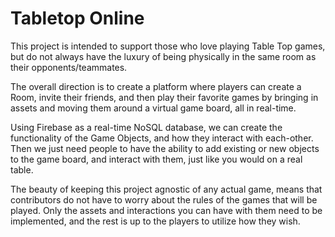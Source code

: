 # Tabletop Online

This project is intended to support those who love playing Table Top games, but do not always have the luxury of 
being physically in the same room as their opponents/teammates.

The overall direction is to create a platform where players can create a Room, invite their friends, and then play
their favorite games by bringing in assets and moving them around a virtual game board, all in real-time.

Using Firebase as a real-time NoSQL database, we can create the functionality of the Game Objects, and how they interact
with each-other. Then we just need people to have the ability to add existing or new objects to the game board, and
interact with them, just like you would on a real table.

The beauty of keeping this project agnostic of any actual game, means that contributors do not have to worry about the rules
of the games that will be played. Only the assets and interactions you can have with them need to be implemented, and the
rest is up to the players to utilize how they wish.
